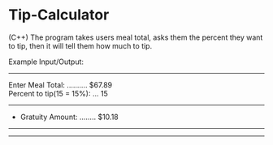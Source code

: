 # Tip-Calculator
(C++) The program takes users meal total, asks them the percent they want to tip, then it will tell them how much to tip. 


Example Input/Output: 
********************************************                                                               
 Enter Meal Total: .......... $67.89                                                                       
 Percent to tip(15 = 15%): ... 15                                                                          
 - - - - - - - - - - - - - - - - - - -                                                                     
 - Gratuity Amount: ........ $10.18                                                                     
 - - - - - - - - - - - - - - - - - - -                                                                     
******************************************** 
